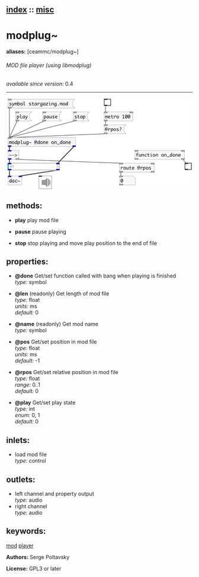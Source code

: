 [index](index.html) :: [misc](category_misc.html)
---

# modplug~
**aliases:** [ceammc/modplug\~]


###### MOD file player (using libmodplug)

*available since version:* 0.4

---




[![example](../examples/img/modplug~.jpg)](../examples/pd/modplug~.pd)





## methods:

* **play**
play mod file<br>

* **pause**
pause playing<br>

* **stop**
stop playing and move play position to the end of file<br>




## properties:

* **@done** 
Get/set function called with bang when playing is finished<br>
_type:_ symbol<br>

* **@len** (readonly)
Get length of mod file<br>
_type:_ float<br>
_units:_ ms<br>
_default:_ 0<br>

* **@name** (readonly)
Get mod name<br>
_type:_ symbol<br>

* **@pos** 
Get/set position in mod file<br>
_type:_ float<br>
_units:_ ms<br>
_default:_ -1<br>

* **@rpos** 
Get/set relative position in mod file<br>
_type:_ float<br>
_range:_ 0..1<br>
_default:_ 0<br>

* **@play** 
Get/set play state<br>
_type:_ int<br>
_enum:_ 0, 1<br>
_default:_ 0<br>



## inlets:

* load mod file<br>
_type:_ control



## outlets:

* left channel and property output<br>
_type:_ audio
* right channel<br>
_type:_ audio



## keywords:

[mod](keywords/mod.html)
[player](keywords/player.html)






**Authors:** Serge Poltavsky




**License:** GPL3 or later





